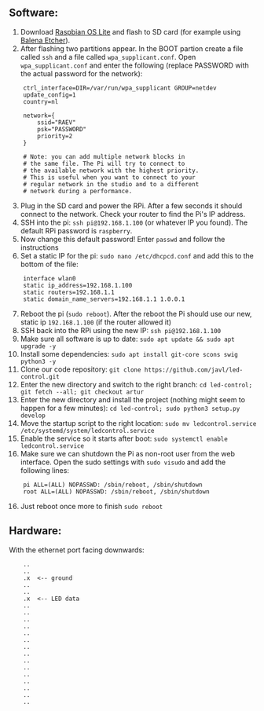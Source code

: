 ## Software:

1. Download [Raspbian OS Lite](https://www.raspberrypi.org/software/operating-systems/#raspberry-pi-os-32-bit) and flash to SD card (for example using [Balena Etcher](https://www.balena.io/etcher/)).
2. After flashing two partitions appear. In the BOOT partion create a file called `ssh` and a file called `wpa_supplicant.conf`.
Open `wpa_supplicant.conf` and enter the following (replace PASSWORD with the actual password for the network):

```
    ctrl_interface=DIR=/var/run/wpa_supplicant GROUP=netdev
    update_config=1
    country=nl

    network={
        ssid="RAEV"
        psk="PASSWORD"
        priority=2
    }

    # Note: you can add multiple network blocks in
    # the same file. The Pi will try to connect to
    # the available network with the highest priority.
    # This is useful when you want to connect to your
    # regular network in the studio and to a different
    # network during a performance.
```
3. Plug in the SD card and power the RPi. After a few seconds it should connect to the network. Check your router to find the Pi's IP address.
4. SSH into the pi: `ssh pi@192.168.1.100` (or whatever IP you found). The default RPi password is `raspberry`.
5. Now change this default password! Enter `passwd` and follow the instructions
6. Set a static IP for the pi: `sudo nano /etc/dhcpcd.conf` and add this to the bottom of the file:
```
    interface wlan0
    static ip_address=192.168.1.100
    static routers=192.168.1.1
    static domain_name_servers=192.168.1.1 1.0.0.1
```
7. Reboot the pi (`sudo reboot`). After the reboot the Pi should use our new, static ip `192.168.1.100` (if the router allowed it)
8. SSH back into the RPi using the new IP: `ssh pi@192.168.1.100`
9. Make sure all software is up to date: `sudo apt update && sudo apt upgrade -y`
9. Install some dependencies: `sudo apt install git-core scons swig python3 -y`
10. Clone our code repository: `git clone https://github.com/javl/led-control.git`
11. Enter the new directory and switch to the right branch: `cd led-control; git fetch --all; git checkout artur`
12. Enter the new directory and install the project (nothing might seem to happen for a few minutes): `cd led-control; sudo python3 setup.py develop`
13. Move the startup script to the right location: `sudo mv ledcontrol.service /etc/systemd/system/ledcontrol.service`
14. Enable the service so it starts after boot: `sudo systemctl enable ledcontrol.service`
15. Make sure we can shutdown the Pi as non-root user from the web interface. Open the sudo settings with `sudo visudo` and add the following lines:
```
    pi ALL=(ALL) NOPASSWD: /sbin/reboot, /sbin/shutdown
    root ALL=(ALL) NOPASSWD: /sbin/reboot, /sbin/shutdown
```
16. Just reboot once more to finish `sudo reboot`

## Hardware:
With the ethernet port facing downwards:

```
    ..
    ..
    .x  <-- ground
    ..
    ..
    .x  <-- LED data
    ..
    ..
    ..
    ..
    ..
    ..
    ..
    ..
    ..
    ..
    ..
    ..
    ..
    ..
    ..
```
